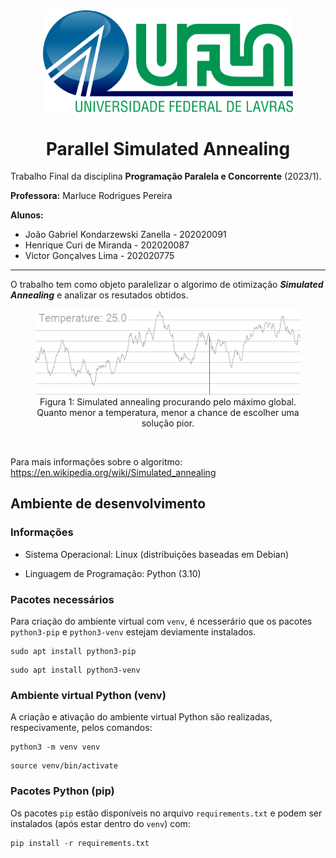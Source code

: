 <center>

<img src="./figs/UFLA.png" width=400>

<br>

# Parallel Simulated Annealing

</center>

Trabalho Final da disciplina **Programação Paralela e Concorrente** (2023/1).

**Professora:** Marluce Rodrigues Pereira

**Alunos:**

- João Gabriel Kondarzewski Zanella - 202020091
- Henrique Curi de Miranda - 202020087
- Victor Gonçalves Lima - 202020775

---


O trabalho tem como objeto paralelizar o algorimo de otimização ***Simulated Annealing*** e analizar os resutados obtidos.

<center>
<figure id="fig1">
  <img src="./figs/Hill_Climbing_with_Simulated_Annealing.gif">
  <figcaption>Figura 1: Simulated annealing procurando pelo máximo global. Quanto menor a temperatura, menor a chance de escolher uma solução pior.</figcaption>
</figure>
</center>

<br>

Para mais informações sobre o algoritmo: https://en.wikipedia.org/wiki/Simulated_annealing

## Ambiente de desenvolvimento

### Informações

- Sistema Operacional: Linux (distribuições baseadas em Debian)

- Linguagem de Programação: Python (3.10)

### Pacotes necessários

Para criação do ambiente virtual com `venv`, é ncesserário que os pacotes `python3-pip` e `python3-venv` estejam deviamente instalados.

    sudo apt install python3-pip

<p></p>

    sudo apt install python3-venv


### Ambiente virtual Python (venv)

A criação e ativação do ambiente virtual Python são realizadas, respecivamente, pelos comandos:

    python3 -m venv venv

<p></p>

    source venv/bin/activate

### Pacotes Python (pip)

Os pacotes `pip` estão disponíveis no arquivo `requirements.txt` e podem ser instalados (após estar dentro do `venv`) com:

    pip install -r requirements.txt